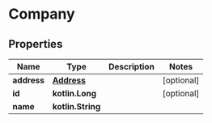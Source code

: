 
# Company

## Properties
Name | Type | Description | Notes
------------ | ------------- | ------------- | -------------
**address** | [**Address**](Address.md) |  |  [optional]
**id** | **kotlin.Long** |  |  [optional]
**name** | **kotlin.String** |  | 



